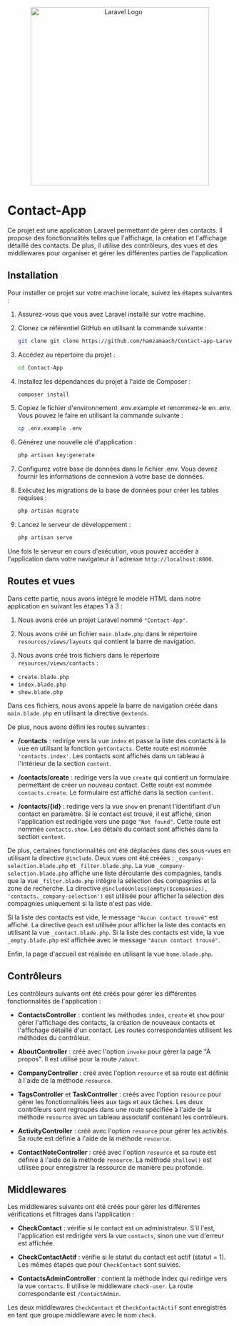 <p align="center"><a href="https://laravel.com" target="_blank"><img src="https://raw.githubusercontent.com/laravel/art/master/logo-lockup/5%20SVG/2%20CMYK/1%20Full%20Color/laravel-logolockup-cmyk-red.svg" width="400" alt="Laravel Logo"></a></p>

# Contact-App

Ce projet est une application Laravel permettant de gérer des contacts. Il propose des fonctionnalités telles que l'affichage, la création et l'affichage détaillé des contacts. De plus, il utilise des contrôleurs, des vues et des middlewares pour organiser et gérer les différentes parties de l'application.

## Installation
Pour installer ce projet sur votre machine locale, suivez les étapes suivantes :

1. Assurez-vous que vous avez Laravel installé sur votre machine.
2. Clonez ce référentiel GitHub en utilisant la commande suivante :

   ```bash
   git clone git clone https://github.com/hamzamaach/Contact-app-Laravel.git
   ```

3. Accédez au répertoire du projet :

    ```bash
    cd Contact-App
    ```
4. Installez les dépendances du projet à l'aide de Composer :

    ```bash
    composer install
    ```
5. Copiez le fichier d'environnement .env.example et renommez-le en .env. Vous pouvez le faire en utilisant la commande suivante :

    ```bash
    cp .env.example .env
    ```
6. Générez une nouvelle clé d'application :

    ```bash
    php artisan key:generate
    ```
7. Configurez votre base de données dans le fichier .env. Vous devrez fournir les informations de connexion à votre base de données.


8. Exécutez les migrations de la base de données pour créer les tables requises :

    ```bash
    php artisan migrate
    ```
9. Lancez le serveur de développement :

    ```bash
    php artisan serve
    ```
   
Une fois le serveur en cours d'exécution, vous pouvez accéder à l'application dans votre navigateur à l'adresse `http://localhost:8000`.

## Routes et vues
Dans cette partie, nous avons intégré le modèle HTML dans notre application en suivant les étapes 1 à 3 :

1. Nous avons créé un projet Laravel nommé `"Contact-App"`.

2. Nous avons créé un fichier `main.blade.php` dans le répertoire `resources/views/layouts` qui contient la barre de navigation.

3. Nous avons créé trois fichiers dans le répertoire `resources/views/contacts` :

- `create.blade.php`
- `index.blade.php`
- `show.blade.php`

Dans ces fichiers, nous avons appelé la barre de navigation créée dans `main.blade.php` en utilisant la directive `@extends`.

De plus, nous avons défini les routes suivantes :

- __/contacts__ : redirige vers la vue `index` et passe la liste des contacts à la vue en utilisant la fonction `getContacts`. Cette route est nommée `'contacts.index'`. Les contacts sont affichés dans un tableau à l'intérieur de la section `content`.


- __/contacts/create__ : redirige vers la vue `create` qui contient un formulaire permettant de créer un nouveau contact. Cette route est nommée `contacts.create`. Le formulaire est affiché dans la section `content`.


- __/contacts/{id}__ : redirige vers la vue `show` en prenant l'identifiant d'un contact en paramètre. Si le contact est trouvé, il est affiché, sinon l'application est redirigée vers une page `"Not found"`. Cette route est nommée `contacts.show`. Les détails du contact sont affichés dans la section `content`.

De plus, certaines fonctionnalités ont été déplacées dans des sous-vues en utilisant la directive `@include`. Deux vues ont été créées : `_company-selection.blade.php` et `_filter.blade.php`. La vue `_company-selection.blade.php` affiche une liste déroulante des compagnies, tandis que la vue `_filter.blade.php` intègre la sélection des compagnies et la zone de recherche. La directive `@includeUnless(empty($companies), 'contacts._company-selection')` est utilisée pour afficher la sélection des compagnies uniquement si la liste n'est pas vide.

Si la liste des contacts est vide, le message `"Aucun contact trouvé"` est affiché. La directive `@each` est utilisée pour afficher la liste des contacts en utilisant la vue `_contact.blade.php`. Si la liste des contacts est vide, la vue `_empty.blade.php` est affichée avec le message `"Aucun contact trouvé"`.

Enfin, la page d'accueil est réalisée en utilisant la vue `home.blade.php`.

## Contrôleurs
Les contrôleurs suivants ont été créés pour gérer les différentes fonctionnalités de l'application :

- __ContactsController__ : contient les méthodes `index`, `create` et `show` pour gérer l'affichage des contacts, la création de nouveaux contacts et l'affichage détaillé d'un contact. Les routes correspondantes utilisent les méthodes du contrôleur.


- __AboutController__ : créé avec l'option `invoke` pour gérer la page "À propos". Il est utilisé pour la route `/about`.


- __CompanyController__ : créé avec l'option `resource` et sa route est définie à l'aide de la méthode `resource`.


- __TagsController__ et __TaskController__ : créés avec l'option `resource` pour gérer les fonctionnalités liées aux tags et aux tâches. Les deux contrôleurs sont regroupés dans une route spécifiée à l'aide de la méthode `resource` avec un tableau associatif contenant les contrôleurs.


- __ActivityController__ : créé avec l'option `resource` pour gérer les activités. Sa route est définie à l'aide de la méthode `resource`.


- __ContactNoteController__ : créé avec l'option `resource` et sa route est définie à l'aide de la méthode `resource`. La méthode `shallow()` est utilisée pour enregistrer la ressource de manière peu profonde.

## Middlewares
Les middlewares suivants ont été créés pour gérer les différentes vérifications et filtrages dans l'application :

- __CheckContact__ : vérifie si le contact est un administrateur. S'il l'est, l'application est redirigée vers la vue `contacts`, sinon une vue d'erreur est affichée.


- __CheckContactActif__ : vérifie si le statut du contact est actif (statut = 1). Les mêmes étapes que pour `CheckContact` sont suivies.


- __ContactsAdminController__ : contient la méthode index qui redirige vers la vue `contacts`. Il utilise le middleware `check-user`. La route correspondante est `/ContactAdmin`.

Les deux middlewares `CheckContact` et `CheckContactActif` sont enregistrés en tant que groupe middleware avec le nom `check`.

